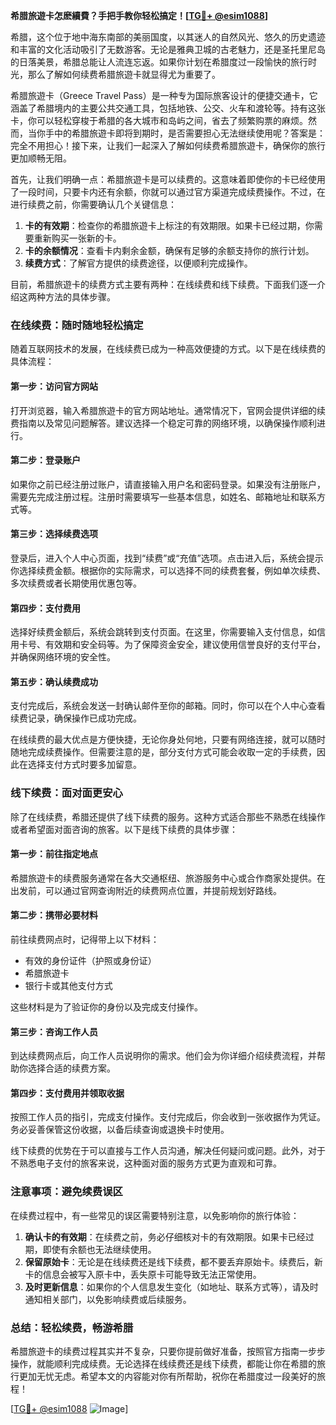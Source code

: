**希腊旅遊卡怎麽續費？手把手教你轻松搞定！[[TG💪+ @esim1088](https://t.me/s/esim1088)]**

希腊，这个位于地中海东南部的美丽国度，以其迷人的自然风光、悠久的历史遗迹和丰富的文化活动吸引了无数游客。无论是雅典卫城的古老魅力，还是圣托里尼岛的日落美景，希腊总能让人流连忘返。如果你计划在希腊度过一段愉快的旅行时光，那么了解如何续费希腊旅遊卡就显得尤为重要了。

希腊旅遊卡（Greece Travel Pass）是一种专为国际旅客设计的便捷交通卡，它涵盖了希腊境内的主要公共交通工具，包括地铁、公交、火车和渡轮等。持有这张卡，你可以轻松穿梭于希腊的各大城市和岛屿之间，省去了频繁购票的麻烦。然而，当你手中的希腊旅遊卡即将到期时，是否需要担心无法继续使用呢？答案是：完全不用担心！接下来，让我们一起深入了解如何续费希腊旅遊卡，确保你的旅行更加顺畅无阻。

首先，让我们明确一点：希腊旅遊卡是可以续费的。这意味着即使你的卡已经使用了一段时间，只要卡内还有余额，你就可以通过官方渠道完成续费操作。不过，在进行续费之前，你需要确认几个关键信息：

1. **卡的有效期**：检查你的希腊旅遊卡上标注的有效期限。如果卡已经过期，你需要重新购买一张新的卡。
2. **卡的余额情况**：查看卡内剩余金额，确保有足够的余额支持你的旅行计划。
3. **续费方式**：了解官方提供的续费途径，以便顺利完成操作。

目前，希腊旅遊卡的续费方式主要有两种：在线续费和线下续费。下面我们逐一介绍这两种方法的具体步骤。

### 在线续费：随时随地轻松搞定

随着互联网技术的发展，在线续费已成为一种高效便捷的方式。以下是在线续费的具体流程：

#### 第一步：访问官方网站
打开浏览器，输入希腊旅遊卡的官方网站地址。通常情况下，官网会提供详细的续费指南以及常见问题解答。建议选择一个稳定可靠的网络环境，以确保操作顺利进行。

#### 第二步：登录账户
如果你之前已经注册过账户，请直接输入用户名和密码登录。如果没有注册账户，需要先完成注册过程。注册时需要填写一些基本信息，如姓名、邮箱地址和联系方式等。

#### 第三步：选择续费选项
登录后，进入个人中心页面，找到“续费”或“充值”选项。点击进入后，系统会提示你选择续费金额。根据你的实际需求，可以选择不同的续费套餐，例如单次续费、多次续费或者长期使用优惠包等。

#### 第四步：支付费用
选择好续费金额后，系统会跳转到支付页面。在这里，你需要输入支付信息，如信用卡号、有效期和安全码等。为了保障资金安全，建议使用信誉良好的支付平台，并确保网络环境的安全性。

#### 第五步：确认续费成功
支付完成后，系统会发送一封确认邮件至你的邮箱。同时，你可以在个人中心查看续费记录，确保操作已成功完成。

在线续费的最大优点是方便快捷，无论你身处何地，只要有网络连接，就可以随时随地完成续费操作。但需要注意的是，部分支付方式可能会收取一定的手续费，因此在选择支付方式时要多加留意。

### 线下续费：面对面更安心

除了在线续费，希腊还提供了线下续费的服务。这种方式适合那些不熟悉在线操作或者希望面对面咨询的旅客。以下是线下续费的具体步骤：

#### 第一步：前往指定地点
希腊旅遊卡的续费服务通常在各大交通枢纽、旅游服务中心或合作商家处提供。在出发前，可以通过官网查询附近的续费网点位置，并提前规划好路线。

#### 第二步：携带必要材料
前往续费网点时，记得带上以下材料：
- 有效的身份证件（护照或身份证）
- 希腊旅遊卡
- 银行卡或其他支付方式

这些材料是为了验证你的身份以及完成支付操作。

#### 第三步：咨询工作人员
到达续费网点后，向工作人员说明你的需求。他们会为你详细介绍续费流程，并帮助你选择合适的续费方案。

#### 第四步：支付费用并领取收据
按照工作人员的指引，完成支付操作。支付完成后，你会收到一张收据作为凭证。务必妥善保管这份收据，以备后续查询或退换卡时使用。

线下续费的优势在于可以直接与工作人员沟通，解决任何疑问或问题。此外，对于不熟悉电子支付的旅客来说，这种面对面的服务方式更为直观和可靠。

### 注意事项：避免续费误区

在续费过程中，有一些常见的误区需要特别注意，以免影响你的旅行体验：

1. **确认卡的有效期**：在续费之前，务必仔细核对卡的有效期限。如果卡已经过期，即使有余额也无法继续使用。
2. **保留原始卡**：无论是在线续费还是线下续费，都不要丢弃原始卡。续费后，新卡的信息会被写入原卡中，丢失原卡可能导致无法正常使用。
3. **及时更新信息**：如果你的个人信息发生变化（如地址、联系方式等），请及时通知相关部门，以免影响续费或后续服务。

### 总结：轻松续费，畅游希腊

希腊旅遊卡的续费过程其实并不复杂，只要你提前做好准备，按照官方指南一步步操作，就能顺利完成续费。无论选择在线续费还是线下续费，都能让你在希腊的旅行更加无忧无虑。希望本文的内容能对你有所帮助，祝你在希腊度过一段美好的旅程！

[[TG💪+ @esim1088](https://t.me/s/esim1088) ![Image](https://i.postimg.cc/4NQfJmqS/Snipaste-2025-05-13-00-14-12.png)]